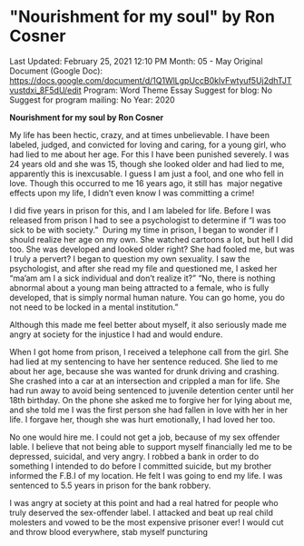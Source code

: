 # "Nourishment for my soul" by Ron Cosner

Last Updated: February 25, 2021 12:10 PM
Month: 05 - May
Original Document (Google Doc): https://docs.google.com/document/d/1Q1WlLgpUccB0klvFwtyuf5Uj2dhTJTvustdxi_8F5dU/edit
Program: Word Theme Essay
Suggest for blog: No
Suggest for program mailing: No
Year: 2020

**Nourishment for my soul by Ron Cosner**

My life has been hectic, crazy, and at times unbelievable. I have been labeled, judged, and convicted for loving and caring, for a young girl, who had lied to me about her age. For this I have been punished severely. I was 24 years old and she was 15, though she looked older and had lied to me, apparently this is inexcusable. I guess I am just a fool, and one who fell in love. Though this occurred to me 16 years ago, it still has  major negative effects upon my life, I didn’t even know I was committing a crime!

I did five years in prison for this, and I am labeled for life. Before I was released from prison I had to see a psychologist to determine if “I was too sick to be with society.”  During my time in prison, I began to wonder if I should realize her age on my own. She watched cartoons a lot, but hell I did too. She was developed and looked older right? She had fooled me, but was I truly a pervert? I began to question my own sexuality. I saw the psychologist, and after she read my file and questioned me, I asked her “ma’am am I a sick individual and don’t realize it?” “No, there is nothing abnormal about a young man being attracted to a female, who is fully developed, that is simply normal human nature. You can go home, you do not need to be locked in a mental institution.”

Although this made me feel better about myself, it also seriously made me angry at society for the injustice I had and would endure.

When I got home from prison, I received a telephone call from the girl. She had lied at my sentencing to have her sentence reduced. She lied to me about her age, because she was wanted for drunk driving and crashing. She crashed into a car at an intersection and crippled a man for life. She had run away to avoid being sentenced to juvenile detention center until her 18th birthday. On the phone she asked me to forgive her for lying about me, and she told me I was the first person she had fallen in love with her in her life. I forgave her, though she was hurt emotionally, I had loved her too.

No one would hire me. I could not get a job, because of my sex offender lable. I believe that not being able to support myself financially led me to be depressed, suicidal, and very angry. I robbed a bank in order to do something I intended to do before I committed suicide, but my brother informed the F.B.I of my location. He felt I was going to end my life. I was sentenced to 5.5 years in prison for the bank robbery.

I was angry at society at this point and had a real hatred for people who truly deserved the sex-offender label. I attacked and beat up real child molesters and vowed to be the most expensive prisoner ever! I would cut and throw blood everywhere, stab myself puncturing